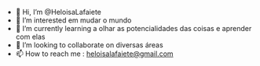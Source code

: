 - 👋 Hi, I’m @HeloisaLafaiete
- 👀 I’m interested  em  mudar o mundo
- 🌱 I’m   currently learning  a olhar as potencialidades das coisas e aprender com elas  
- 💞️ I’m looking to collaborate on  diversas áreas       
- 📫 How to reach me : heloisalafaiete@gmail.com
<!---
HeloisaLafaiete/HeloisaLafaiete is a ✨ special ✨ repository because its `README.md` (this file) appears on your GitHub profile.
You can click the Preview link to take a look at your changes.
--->
